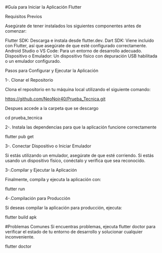 #Guía para Iniciar la Aplicación Flutter

Requisitos Previos

Asegúrate de tener instalados los siguientes componentes antes de comenzar:

Flutter SDK: Descarga e instala desde flutter.dev.
Dart SDK: Viene incluido con Flutter, así que asegúrate de que esté configurado correctamente.
Android Studio o VS Code: Para un entorno de desarrollo adecuado.
Dispositivo o Emulador: Un dispositivo físico con depuración USB habilitada o un emulador configurado.

Pasos para Configurar y Ejecutar la Aplicación

1-. Clonar el Repositorio

Clona el repositorio en tu máquina local utilizando el siguiente comando:

https://github.com/NeoNoir40/Prueba_Tecnica.git

Despues accede a la carpeta que se descargo

cd prueba_tecnica

2-. Instala las dependencias para que la aplicación funcione correctamente

flutter pub get

3-. Conectar Dispositivo o Iniciar Emulador

Si estás utilizando un emulador, asegúrate de que esté corriendo. Si estás usando un dispositivo físico, conéctalo y verifica que sea reconocido.

3-.Compilar y Ejecutar la Aplicación

Finalmente, compila y ejecuta la aplicación con:

flutter run

4-.Compilación para Producción

Si deseas compilar la aplicación para producción, ejecuta:

flutter build apk


#Problemas Comunes
Si encuentras problemas, ejecuta flutter doctor para verificar el estado de tu entorno de desarrollo y solucionar cualquier inconveniente.

flutter doctor
